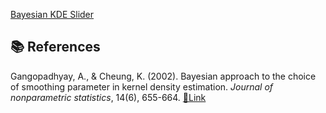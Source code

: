 [Bayesian KDE Slider](https://catalyzeanalytics.shinyapps.io/Bayesian-KDE-ab-Slider/)

## 📚 References

Gangopadhyay, A., & Cheung, K. (2002). Bayesian approach to the choice of smoothing parameter in kernel density estimation. *Journal of nonparametric statistics*, 14(6), 655-664. [🔗Link](https://www.tandfonline.com/doi/abs/10.1080/10485250215320)

